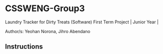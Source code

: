 # CSSWENG-Group3


Laundry Tracker for Dirty Treats (Software)
First Term Project | Junior Year | 

Author/s: Yeohan Norona, Jihro Abendano



## Instructions


